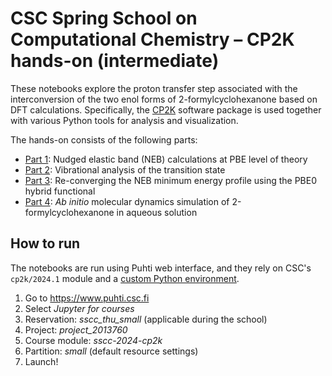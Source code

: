 # CSC Spring School on Computational Chemistry – CP2K hands-on (intermediate)

These notebooks explore the proton transfer step associated with the
interconversion of the two enol forms of 2-formylcyclohexanone based on DFT
calculations. Specifically, the [CP2K](https://www.cp2k.org/) software package
is used together with various Python tools for analysis and visualization.

The hands-on consists of the following parts:

* [Part 1](Part-1-NEB/Part-1-NEB.ipynb): Nudged elastic band (NEB) calculations
  at PBE level of theory
* [Part 2](Part-2-NMA/Part-2-NMA.ipynb): Vibrational analysis of the transition
  state
* [Part 3](Part-3-Hybrid/Part-3-Hybrid.ipynb): Re-converging the NEB minimum
  energy profile using the PBE0 hybrid functional
* [Part 4](Part-4-AIMD/Part-4-AIMD.ipynb): *Ab initio* molecular dynamics
  simulation of 2-formylcyclohexanone in aqueous solution

## How to run

The notebooks are run using Puhti web interface, and they rely on CSC's
`cp2k/2024.1` module and a [custom Python environment](def.yml).

1. Go to <https://www.puhti.csc.fi>
2. Select *Jupyter for courses*
3. Reservation: *sscc_thu_small* (applicable during the school)
4. Project: *project_2013760*
5. Course module: *sscc-2024-cp2k*
6. Partition: *small* (default resource settings)
7. Launch!

